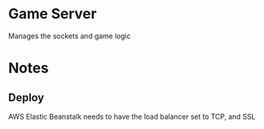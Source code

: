 Game Server
============


Manages the sockets and game logic 


Notes
=====
Deploy
------
AWS Elastic Beanstalk needs to have the load balancer set to TCP, and SSL

